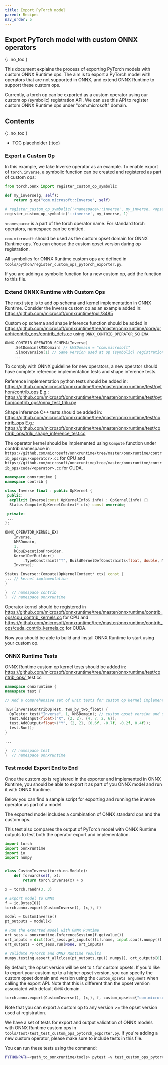 ```yaml
---
title: Export PyTorch model
parent: Recipes
nav_order: 5
---
```


## Export PyTorch model with custom ONNX operators
{: .no_toc }

This document explains the process of exporting PyTorch models with custom ONNX Runtime ops. The aim is to export a PyTorch model with operators that are not supported in ONNX, and extend ONNX Runtime to support these custom ops.

Currently, a torch op can be exported as a custom operator using our custom op (symbolic) registration API. We can  use this API to register custom ONNX Runtime ops under "com.microsoft" domain.

## Contents
{: .no_toc }

* TOC placeholder
{:toc}

### Export a Custom Op

In this example, we take Inverse operator as an example. To enable export of ```torch.inverse```, a symbolic function can be created and registered as part of custom ops:

```python
from torch.onnx import register_custom_op_symbolic

def my_inverse(g, self):
    return g.op("com.microsoft::Inverse", self)

# register_custom_op_symbolic('<namespace>::inverse', my_inverse, <opset_version>)
register_custom_op_symbolic('::inverse', my_inverse, 1)
```

`<namespace>` is a part of the torch operator name. For standard torch operators, namespace can be omitted.

`com.microsoft` should be used as the custom opset domain for ONNX Runtime ops. You can choose the custom opset version during op registration.

All symbolics for ONNX Runtime custom ops are defined in `tools/python/register_custom_ops_pytorch_exporter.py`.

If you are adding a symbolic function for a new custom op, add the function to this file.

### Extend ONNX Runtime with Custom Ops

The next step is to add op schema and kernel implementation in ONNX Runtime.
Consider the Inverse custom op as an example added in:
https://github.com/microsoft/onnxruntime/pull/3485

Custom op schema and shape inference function should be added in https://github.com/microsoft/onnxruntime/tree/master/onnxruntime/core/graph/contrib_ops/contrib_defs.cc using `ONNX_CONTRIB_OPERATOR_SCHEMA`.

```c++
ONNX_CONTRIB_OPERATOR_SCHEMA(Inverse)
    .SetDomain(kMSDomain) // kMSDomain = "com.microsoft"
    .SinceVersion(1) // Same version used at op (symbolic) registration
    ...
```

To comply with ONNX guideline for new operators, a new operator should have complete reference implementation tests and shape inference tests.

Reference implementation python tests should be added in:
https://github.com/microsoft/onnxruntime/tree/master/onnxruntime/test/python/contrib_ops
E.g.: https://github.com/microsoft/onnxruntime/tree/master/onnxruntime/test/python/contrib_ops/onnx_test_trilu.py

Shape inference C++ tests should be added in:
https://github.com/microsoft/onnxruntime/tree/master/onnxruntime/test/contrib_ops
E.g.: https://github.com/microsoft/onnxruntime/tree/master/onnxruntime/test/contrib_ops/trilu_shape_inference_test.cc

The operator kernel should be implemented using ```Compute``` function
under contrib namespace in `https://github.com/microsoft/onnxruntime/tree/master/onnxruntime/contrib_ops/cpu/<operator>.cc` 
for CPU and `https://github.com/microsoft/onnxruntime/tree/master/onnxruntime/contrib_ops/cuda/<operator>.cc` for CUDA.

```c++
namespace onnxruntime {
namespace contrib {

class Inverse final : public OpKernel {
 public:
  explicit Inverse(const OpKernelInfo& info) : OpKernel(info) {}
  Status Compute(OpKernelContext* ctx) const override;

 private:
 ...
};

ONNX_OPERATOR_KERNEL_EX(
    Inverse,
    kMSDomain,
    1,
    kCpuExecutionProvider,
    KernelDefBuilder()
        .TypeConstraint("T", BuildKernelDefConstraints<float, double, MLFloat16>()),
    Inverse);

Status Inverse::Compute(OpKernelContext* ctx) const {
... // kernel implementation
}

}  // namespace contrib
}  // namespace onnxruntime
```

Operator kernel should be registered in https://github.com/microsoft/onnxruntime/tree/master/onnxruntime/contrib_ops/cpu_contrib_kernels.cc for CPU and https://github.com/microsoft/onnxruntime/tree/master/onnxruntime/contrib_ops/cuda_contrib_kernels.cc for CUDA.

Now you should be able to build and install ONNX Runtime to start using your custom op.

### ONNX Runtime Tests

ONNX Runtime custom op kernel tests should be added in: https://github.com/microsoft/onnxruntime/tree/master/onnxruntime/test/contrib_ops/<operator>_test.cc

```c++
namespace onnxruntime {
namespace test {

// Add a comprehensive set of unit tests for custom op kernel implementation

TEST(InverseContribOpTest, two_by_two_float) {
  OpTester test("Inverse", 1, kMSDomain); // custom opset version and domain
  test.AddInput<float>("X", {2, 2}, {4, 7, 2, 6});
  test.AddOutput<float>("Y", {2, 2}, {0.6f, -0.7f, -0.2f, 0.4f});
  test.Run();
}

...

}  // namespace test
}  // namespace onnxruntime
```

### Test model Export End to End

Once the custom op is registered in the exporter and implemented in ONNX Runtime, you should be able to export it as part of you ONNX model and run it with ONNX Runtime.

Below you can find a sample script for exporting and running the inverse operator as part of a model.

The exported model includes a combination of ONNX standard ops and the custom ops.

This test also compares the output of PyTorch model with ONNX Runtime outputs to test both the operator export and implementation.

```python
import torch
import onnxruntime
import io
import numpy


class CustomInverse(torch.nn.Module):
    def forward(self, x):
        return torch.inverse(x) + x

x = torch.randn(3, 3)

# Export model to ONNX
f = io.BytesIO()
torch.onnx.export(CustomInverse(), (x,), f)

model = CustomInverse()
pt_outputs = model(x)

# Run the exported model with ONNX Runtime
ort_sess = onnxruntime.InferenceSession(f.getvalue())
ort_inputs = dict((ort_sess.get_inputs()[i].name, input.cpu().numpy()) for i, input in enumerate((x,)))
ort_outputs = ort_sess.run(None, ort_inputs)

# Validate PyTorch and ONNX Runtime results
numpy.testing.assert_allclose(pt_outputs.cpu().numpy(), ort_outputs[0], rtol=1e-03, atol=1e-05)
```

By default, the opset version will be set to ``1`` for custom opsets. If you'd like to export your
custom op to a higher opset version, you can specify the custom opset domain and version using 
the ``custom_opsets argument`` when calling the export API. Note that this is different than the opset 
version associated with default ```ONNX``` domain.

```python
torch.onnx.export(CustomInverse(), (x,), f, custom_opsets={"com.microsoft": 5})
```

Note that you can export a custom op to any version >= the opset version used at registration.

We have a set of tests for export and output validation of ONNX models with ONNX Runtime custom ops in 
``tools/test/test_test_custom_ops_pytorch_exporter.py``. If you're adding a new custom operator, please
make sure to include tests in this file.

You can run these tests using the command:

```bash
PYTHONPATH=<path_to_onnxruntime/tools> pytest -v test_custom_ops_pytorch_exporter.py
```
